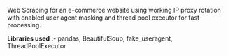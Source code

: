Web Scraping for an e-commerce website using working IP proxy rotation with enabled user agent masking and thread pool executor for fast processing.

**Libraries used** :- pandas, BeautifulSoup, fake_useragent, ThreadPoolExecutor
